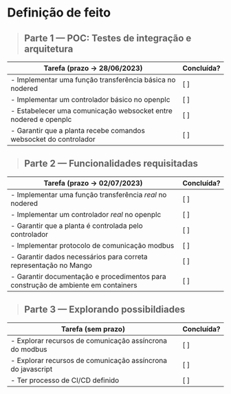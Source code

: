 # Definição de feito

> ## Parte 1 — POC: Testes de integração e arquitetura

| Tarefa (prazo → 28/06/2023)                                      | Concluída? |
| ---------------------------------------------------------------- | ---------- |
| - Implementar uma função transferência básica no nodered         | [ ]        |
| - Implementar um controlador básico no openplc                   | [ ]        |
| - Estabelecer uma comunicação websocket entre nodered e openplc  | [ ]        |
| - Garantir que a planta recebe comandos websocket do controlador | [ ]        |



> ## Parte 2 — Funcionalidades requisitadas

| Tarefa (prazo → 02/07/2023)                                                       | Concluída? |
| --------------------------------------------------------------------------------- | ---------- |
| - Implementar uma função transferência *real* no nodered                          | [ ]        |
| - Implementar um controlador *real* no openplc                                    | [ ]        |
| - Garantir que a planta é controlada pelo controlador                             | [ ]        |
| - Implementar protocolo de comunicação modbus                                     | [ ]        |
| - Garantir dados necessários para correta representação no Mango                  | [ ]        |
| - Garantir documentação e procedimentos para construção de ambiente em containers | [ ]        |



> ## Parte 3 — Explorando possibildiades

| Tarefa (sem prazo)                                          | Concluída? |
| ----------------------------------------------------------- | ---------- |
| - Explorar recursos de comunicação assíncrona do modbus     | [ ]        |
| - Explorar recursos de comunicação assíncrona do javascript | [ ]        |
| - Ter processo de CI/CD definido                            | [ ]        |